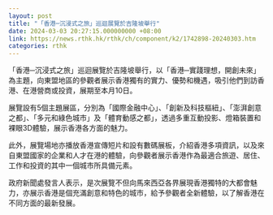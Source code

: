 ```yaml
---
layout: post
title: "「香港─沉浸式之旅」巡迴展覽於吉隆坡舉行"
date: 2024-03-03 20:27:15.000000000 +08:00
link: https://news.rthk.hk/rthk/ch/component/k2/1742898-20240303.htm
categories: rthk
---
```


「香港─沉浸式之旅」巡迴展覽於吉隆坡舉行，以「香港─實踐理想，開創未來」為主題，向東盟地區的參觀者展示香港獨有的實力、優勢和機遇，吸引他們到訪香港、在港營商或投資，展期至本月10日。

展覽設有5個主題展區，分別為「國際金融中心」、「創新及科技樞紐」、「澎湃創意之都」、「多元和綠色城市」及「體育動感之都」，透過多重互動投影、燈箱裝置和裸眼3D體驗，展示香港各方面的魅力。 

此外，展覽場地亦播放香港宣傳短片和設有數碼展板，介紹香港多項資訊，以及來自東盟國家的企業和人才在港的體驗，向參觀者展示香港作為最適合旅遊、居住、工作和投資的其中一個城市所具備元素。

政府新聞處發言人表示，是次展覽不但向馬來西亞各界展現香港獨特的大都會魅力，亦展示香港是個充滿創意和特色的城市，給予參觀者全新體驗，以了解香港在不同方面的最新發展。
